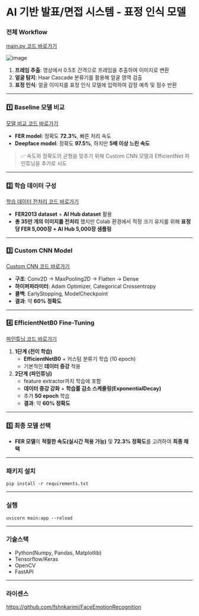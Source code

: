 # AI 기반 발표/면접 시스템 - 표정 인식 모델 

### 전체 Workflow

[main.py 코드 바로가기](https://github.com/mingd00/Face-Recognition/blob/main/main.py)

![image](https://github.com/user-attachments/assets/170eb1fc-b66a-4473-8258-0fb93a419bc2)

1. **프레임 추출**: 영상에서 0.5초 간격으로 프레임을 추출하여 이미지로 변환
2. **얼굴 탐지**: Haar Cascade 분류기를 활용해 얼굴 영역 검출
3. **표정 인식**: 얼굴 이미지를 표정 인식 모델에 입력하여 감정 예측 및 점수 반환

---

### 1️⃣ **Baseline 모델 비교**

[모델 비교 코드 바로가기](https://github.com/mingd00/Face-Recognition/blob/main/Notebooks/deepface_fer_model_test.ipynb)

- **FER model**: 정확도 **72.3%**, 빠른 처리 속도
- **Deepface model**: 정확도 **97.5%**, 하지만 **5배 이상 느린 속도**

> ✅ 속도와 정확도의 균형을 맞추기 위해 Custom CNN 모델과 EfficientNet 파인튜닝을 추가로 시도
> 

---

### 2️⃣ **학습 데이터 구성**

[학습 데이터 전처리 코드 바로가기](https://github.com/mingd00/Face-Recognition/blob/main/Notebooks/Data_Merging.ipynb)

- **FER2013 dataset** + **AI Hub dataset** 활용
- **총 35만 개의 이미지를 전처리** 했지만 Colab 환경에서 적정 크기 유지를 위해 **표정당 FER 5,000장 + AI Hub 5,000장 샘플링**

---

### 3️⃣ **Custom CNN Model**

[Custom CNN 코드 바로가기](https://github.com/mingd00/Face-Recognition/blob/main/Notebooks/Xception(with_total_data).ipynb)

- **구조**: Conv2D → MaxPooling2D → Flatten → Dense
- **하이퍼파라미터**: Adam Optimizer, Categorical Crossentropy
- **콜백**: EarlyStopping, ModelCheckpoint
- **결과**: 약 **60% 정확도**

---

### 4️⃣ **EfficientNetB0 Fine-Tuning**

[파인튜닝 코드 바로가기](https://github.com/mingd00/Face-Recognition/blob/main/Notebooks/EfficientNet_v2.ipynb)

1. **1단계 (전이 학습)**
    - **EfficientNetB0** + 커스텀 분류기 학습 (10 epoch)
    - 기본적인 **데이터 증강** 적용
2. **2단계 (파인튜닝)**
    - feature extractor까지 학습에 포함
    - **데이터 증강 강화** + **학습률 감소 스케줄링(ExponentialDecay)**
    - 추가 **50 epoch** 학습
    - **결과**: 약 **60% 정확도**

---

### 5️⃣ **최종 모델 선택**

- **FER 모델**의 **적절한 속도(실시간 적용 가능)** 및 **72.3% 정확도**를 고려하여 **최종 채택**

---

### 패키지 설치

```
pip install -r requirements.txt
```

---

### 실행

```
uvicorn main:app --reload
```

---

### 기술스택

- Python(Numpy, Pandas, Matplotlib)
- Tensorflow/Keras
- OpenCV
- FastAPI

---

### 라이센스

https://github.com/fshnkarimi/FaceEmotionRecognition
